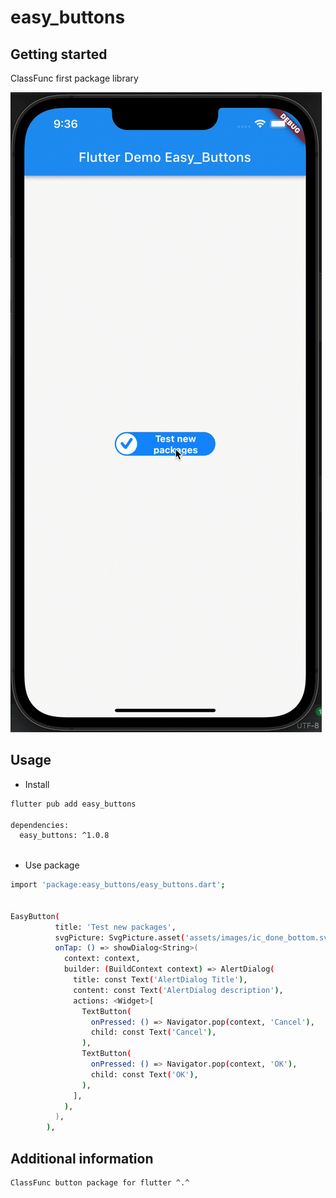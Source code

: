 # easy_buttons

## Getting started

ClassFunc first package library

![demo_easy_buttons](demo_easy_buttons.gif)

## Usage

- Install

```bash
flutter pub add easy_buttons

dependencies:
  easy_buttons: ^1.0.8
  
```

- Use package

```bash
import 'package:easy_buttons/easy_buttons.dart';


EasyButton(
          title: 'Test new packages',
          svgPicture: SvgPicture.asset('assets/images/ic_done_bottom.svg', width: 30, height: 32),
          onTap: () => showDialog<String>(
            context: context,
            builder: (BuildContext context) => AlertDialog(
              title: const Text('AlertDialog Title'),
              content: const Text('AlertDialog description'),
              actions: <Widget>[
                TextButton(
                  onPressed: () => Navigator.pop(context, 'Cancel'),
                  child: const Text('Cancel'),
                ),
                TextButton(
                  onPressed: () => Navigator.pop(context, 'OK'),
                  child: const Text('OK'),
                ),
              ],
            ),
          ),
        ),
```

## Additional information

```
ClassFunc button package for flutter ^.^
```